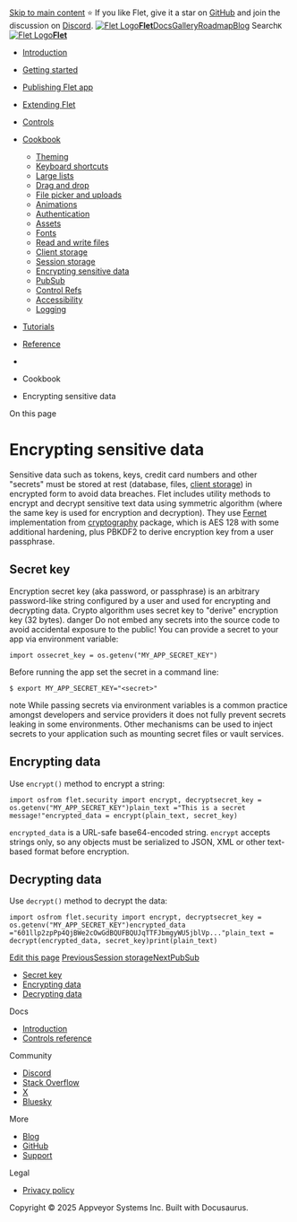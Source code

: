 [Skip to main content](https://flet.dev/docs/cookbook/encrypting-sensitive-data/#__docusaurus_skipToContent_fallback)
⭐️ If you like Flet, give it a star on [GitHub](https://github.com/flet-dev/flet) and join the discussion on [Discord](https://discord.gg/dzWXP8SHG8).
[![Flet Logo](https://flet.dev/img/logo.svg)**Flet**](https://flet.dev/)[Docs](https://flet.dev/docs/)[Gallery](https://flet.dev/gallery)[Roadmap](https://flet.dev/roadmap)[Blog](https://flet.dev/blog)
[](https://github.com/flet-dev/flet)
Search`K`
[![Flet Logo](https://flet.dev/img/logo.svg)**Flet**](https://flet.dev/)
  * [Introduction](https://flet.dev/docs/)
  * [Getting started](https://flet.dev/docs/getting-started/)
  * [Publishing Flet app](https://flet.dev/docs/publish)
  * [Extending Flet](https://flet.dev/docs/cookbook/encrypting-sensitive-data/)
  * [Controls](https://flet.dev/docs/controls)
  * [Cookbook](https://flet.dev/docs/cookbook/encrypting-sensitive-data/)
    * [Theming](https://flet.dev/docs/cookbook/theming)
    * [Keyboard shortcuts](https://flet.dev/docs/cookbook/keyboard-shortcuts)
    * [Large lists](https://flet.dev/docs/cookbook/large-lists)
    * [Drag and drop](https://flet.dev/docs/cookbook/drag-and-drop)
    * [File picker and uploads](https://flet.dev/docs/cookbook/file-picker-and-uploads)
    * [Animations](https://flet.dev/docs/cookbook/animations)
    * [Authentication](https://flet.dev/docs/cookbook/authentication)
    * [Assets](https://flet.dev/docs/cookbook/assets)
    * [Fonts](https://flet.dev/docs/cookbook/fonts)
    * [Read and write files](https://flet.dev/docs/cookbook/read-and-write-files)
    * [Client storage](https://flet.dev/docs/cookbook/client-storage)
    * [Session storage](https://flet.dev/docs/cookbook/session-storage)
    * [Encrypting sensitive data](https://flet.dev/docs/cookbook/encrypting-sensitive-data)
    * [PubSub](https://flet.dev/docs/cookbook/pub-sub)
    * [Control Refs](https://flet.dev/docs/cookbook/control-refs)
    * [Accessibility](https://flet.dev/docs/cookbook/accessibility)
    * [Logging](https://flet.dev/docs/cookbook/logging)
  * [Tutorials](https://flet.dev/docs/tutorials)
  * [Reference](https://flet.dev/docs/reference)


  * [](https://flet.dev/)
  * Cookbook
  * Encrypting sensitive data


On this page
# Encrypting sensitive data
Sensitive data such as tokens, keys, credit card numbers and other "secrets" must be stored at rest (database, files, [client storage](https://flet.dev/docs/cookbook/client-storage)) in encrypted form to avoid data breaches.
Flet includes utility methods to encrypt and decrypt sensitive text data using symmetric algorithm (where the same key is used for encryption and decryption). They use [Fernet](https://github.com/fernet/spec/blob/master/Spec.md) implementation from [cryptography](https://pypi.org/project/cryptography/) package, which is AES 128 with some additional hardening, plus PBKDF2 to derive encryption key from a user passphrase.
## Secret key[​](https://flet.dev/docs/cookbook/encrypting-sensitive-data/#secret-key "Direct link to Secret key")
Encryption secret key (aka password, or passphrase) is an arbitrary password-like string configured by a user and used for encrypting and decrypting data. Crypto algorithm uses secret key to "derive" encryption key (32 bytes).
danger
Do not embed any secrets into the source code to avoid accidental exposure to the public!
You can provide a secret to your app via environment variable:
```
import ossecret_key = os.getenv("MY_APP_SECRET_KEY")
```

Before running the app set the secret in a command line:
```
$ export MY_APP_SECRET_KEY="<secret>"
```

note
While passing secrets via environment variables is a common practice amongst developers and service providers it does not fully prevent secrets leaking in some environments. Other mechanisms can be used to inject secrets to your application such as mounting secret files or vault services.
## Encrypting data[​](https://flet.dev/docs/cookbook/encrypting-sensitive-data/#encrypting-data "Direct link to Encrypting data")
Use `encrypt()` method to encrypt a string:
```
import osfrom flet.security import encrypt, decryptsecret_key = os.getenv("MY_APP_SECRET_KEY")plain_text ="This is a secret message!"encrypted_data = encrypt(plain_text, secret_key)
```

`encrypted_data` is a URL-safe base64-encoded string.
`encrypt` accepts strings only, so any objects must be serialized to JSON, XML or other text-based format before encryption.
## Decrypting data[​](https://flet.dev/docs/cookbook/encrypting-sensitive-data/#decrypting-data "Direct link to Decrypting data")
Use `decrypt()` method to decrypt the data:
```
import osfrom flet.security import encrypt, decryptsecret_key = os.getenv("MY_APP_SECRET_KEY")encrypted_data ="601llp2zpPp4QjBWe2cOwGdBQUFBQUJqTTFJbmgyWU5jblVp..."plain_text = decrypt(encrypted_data, secret_key)print(plain_text)
```

[Edit this page](https://github.com/flet-dev/website/edit/main/docs/cookbook/encrypting-sensitive-data.md)
[PreviousSession storage](https://flet.dev/docs/cookbook/session-storage)[NextPubSub](https://flet.dev/docs/cookbook/pub-sub)
  * [Secret key](https://flet.dev/docs/cookbook/encrypting-sensitive-data/#secret-key)
  * [Encrypting data](https://flet.dev/docs/cookbook/encrypting-sensitive-data/#encrypting-data)
  * [Decrypting data](https://flet.dev/docs/cookbook/encrypting-sensitive-data/#decrypting-data)


Docs
  * [Introduction](https://flet.dev/docs)
  * [Controls reference](https://flet.dev/docs/controls)


Community
  * [Discord](https://discord.gg/dzWXP8SHG8)
  * [Stack Overflow](https://stackoverflow.com/questions/tagged/flet)
  * [X](https://x.com/fletdev)
  * [Bluesky](https://bsky.app/profile/fletdev.bsky.social)


More
  * [Blog](https://flet.dev/blog)
  * [GitHub](https://github.com/flet-dev/flet)
  * [Support](https://flet.dev/support)


Legal
  * [Privacy policy](https://flet.dev/privacy-policy)


Copyright © 2025 Appveyor Systems Inc. Built with Docusaurus.
